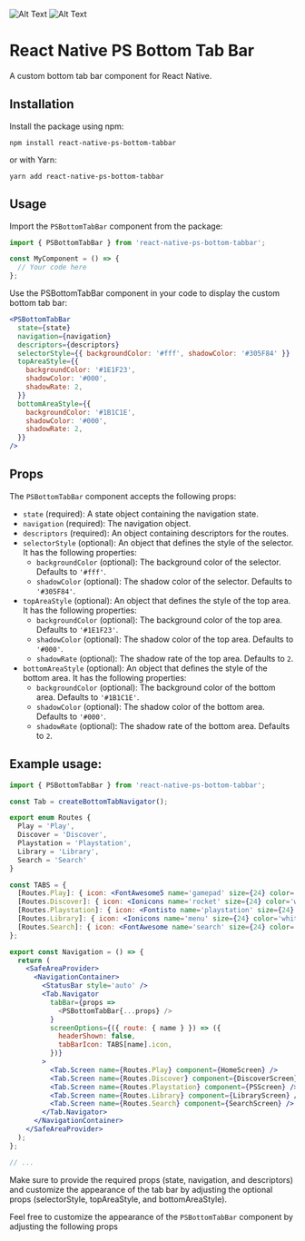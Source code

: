 ![Alt Text](blackpsbottomtabbar.gif)
![Alt Text](redpsbottomtabbar.gif)

# React Native PS Bottom Tab Bar

A custom bottom tab bar component for React Native.

## Installation

Install the package using npm:

```shell
npm install react-native-ps-bottom-tabbar
```

or with Yarn:

```shell
yarn add react-native-ps-bottom-tabbar
```

## Usage

Import the `PSBottomTabBar` component from the package:

```jsx
import { PSBottomTabBar } from 'react-native-ps-bottom-tabbar';

const MyComponent = () => {
  // Your code here
};
```

Use the PSBottomTabBar component in your code to display the custom bottom tab bar:

```jsx
<PSBottomTabBar
  state={state}
  navigation={navigation}
  descriptors={descriptors}
  selectorStyle={{ backgroundColor: '#fff', shadowColor: '#305F84' }}
  topAreaStyle={{
    backgroundColor: '#1E1F23',
    shadowColor: '#000',
    shadowRate: 2,
  }}
  bottomAreaStyle={{
    backgroundColor: '#1B1C1E',
    shadowColor: '#000',
    shadowRate: 2,
  }}
/>
```

## Props

The `PSBottomTabBar` component accepts the following props:

- `state` (required): A state object containing the navigation state.
- `navigation` (required): The navigation object.
- `descriptors` (required): An object containing descriptors for the routes.
- `selectorStyle` (optional): An object that defines the style of the selector. It has the following properties:
  - `backgroundColor` (optional): The background color of the selector. Defaults to `'#fff'`.
  - `shadowColor` (optional): The shadow color of the selector. Defaults to `'#305F84'`.
- `topAreaStyle` (optional): An object that defines the style of the top area. It has the following properties:
  - `backgroundColor` (optional): The background color of the top area. Defaults to `'#1E1F23'`.
  - `shadowColor` (optional): The shadow color of the top area. Defaults to `'#000'`.
  - `shadowRate` (optional): The shadow rate of the top area. Defaults to `2`.
- `bottomAreaStyle` (optional): An object that defines the style of the bottom area. It has the following properties:
  - `backgroundColor` (optional): The background color of the bottom area. Defaults to `'#1B1C1E'`.
  - `shadowColor` (optional): The shadow color of the bottom area. Defaults to `'#000'`.
  - `shadowRate` (optional): The shadow rate of the bottom area. Defaults to `2`.

## Example usage:

```jsx
import { PSBottomTabBar } from 'react-native-ps-bottom-tabbar';

const Tab = createBottomTabNavigator();

export enum Routes {
  Play = 'Play',
  Discover = 'Discover',
  Playstation = 'Playstation',
  Library = 'Library',
  Search = 'Search'
}

const TABS = {
  [Routes.Play]: { icon: <FontAwesome5 name='gamepad' size={24} color='white' />, label: Routes.Play },
  [Routes.Discover]: { icon: <Ionicons name='rocket' size={24} color='white' />, label: Routes.Discover },
  [Routes.Playstation]: { icon: <Fontisto name='playstation' size={24} color='white' />, label: Routes.Playstation },
  [Routes.Library]: { icon: <Ionicons name='menu' size={24} color='white' />, label: Routes.Library },
  [Routes.Search]: { icon: <FontAwesome name='search' size={24} color='white' />, label: Routes.Search },
};

export const Navigation = () => {
  return (
    <SafeAreaProvider>
      <NavigationContainer>
        <StatusBar style='auto' />
        <Tab.Navigator
          tabBar={props =>
            <PSBottomTabBar{...props} />
          }
          screenOptions={({ route: { name } }) => ({
            headerShown: false,
            tabBarIcon: TABS[name].icon,
          })}
        >
          <Tab.Screen name={Routes.Play} component={HomeScreen} />
          <Tab.Screen name={Routes.Discover} component={DiscoverScreen} />
          <Tab.Screen name={Routes.Playstation} component={PSScreen} />
          <Tab.Screen name={Routes.Library} component={LibraryScreen} />
          <Tab.Screen name={Routes.Search} component={SearchScreen} />
        </Tab.Navigator>
      </NavigationContainer>
    </SafeAreaProvider>
  );
};

// ...
```

Make sure to provide the required props (state, navigation, and descriptors) and customize the appearance of the tab bar by adjusting the optional props (selectorStyle, topAreaStyle, and bottomAreaStyle).

Feel free to customize the appearance of the `PSBottomTabBar` component by adjusting the following props
